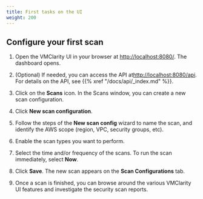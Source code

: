 ```yaml
---
title: First tasks on the UI
weight: 200
---
```


## Configure your first scan

1. Open the VMClarity UI in your browser at [http://localhost:8080/](http://localhost:8080/). The dashboard opens.

1. (Optional) If needed, you can access the API at[http://localhost:8080/api](http://localhost:8080/api). For details on the API, see {{% xref "/docs/api/_index.md" %}}.

1. Click on the **Scans** icon. In the Scans window, you can create a new scan configuration.

1. Click **New scan configuration**.

1. Follow the steps of the **New scan config** wizard to name the scan, and identify the AWS scope (region, VPC, security groups, etc).

1. Enable the scan types you want to perform.

1. Select the time and/or frequency of the scans. To run the scan immediately, select **Now**.

1. Click **Save**. The new scan appears on the **Scan Configurations** tab.

1. Once a scan is finished, you can browse around the various VMClarity UI features and investigate the security scan reports.
